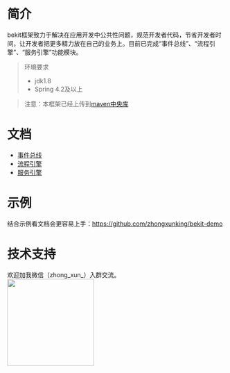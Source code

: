 # 简介
bekit框架致力于解决在应用开发中公共性问题，规范开发者代码，节省开发者时间，让开发者把更多精力放在自己的业务上。目前已完成“事件总线”、“流程引擎”、“服务引擎”功能模块。
> 环境要求
> * jdk1.8
> * Spring 4.2及以上

> 注意：本框架已经上传到[maven中央库](https://search.maven.org/#search%7Cga%7C1%7Corg.bekit)

# 文档
* [事件总线](https://github.com/zhongxunking/bekit/wiki/%E4%BA%8B%E4%BB%B6%E6%80%BB%E7%BA%BF)
* [流程引擎](https://github.com/zhongxunking/bekit/wiki/%E6%B5%81%E7%A8%8B%E5%BC%95%E6%93%8E)
* [服务引擎](https://github.com/zhongxunking/bekit/wiki/%E6%9C%8D%E5%8A%A1%E5%BC%95%E6%93%8E)

# 示例
结合示例看文档会更容易上手：https://github.com/zhongxunking/bekit-demo

# 技术支持
欢迎加我微信（zhong_xun_）入群交流。<br/>
<img src="https://note.youdao.com/yws/api/personal/file/WEBbca9e0a9a6e1ea2d9ab9def1cc90f839?method=download&shareKey=00e90849ae0d3b5cb8ed7dd12bc6842e" width=200 />
